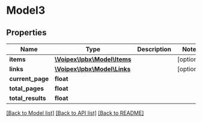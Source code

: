 # Model3

## Properties
Name | Type | Description | Notes
------------ | ------------- | ------------- | -------------
**items** | [**\Voipex\Ipbx\Model\Items**](Items.md) |  | [optional] 
**links** | [**\Voipex\Ipbx\Model\Links**](Links.md) |  | [optional] 
**current_page** | **float** |  | 
**total_pages** | **float** |  | 
**total_results** | **float** |  | 

[[Back to Model list]](../../README.md#documentation-for-models) [[Back to API list]](../../README.md#documentation-for-api-endpoints) [[Back to README]](../../README.md)

